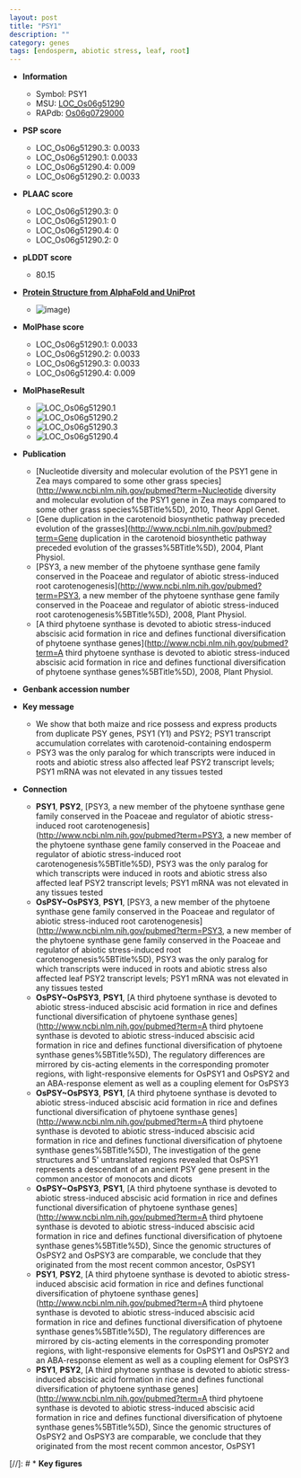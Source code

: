 ```yaml
---
layout: post
title: "PSY1"
description: ""
category: genes
tags: [endosperm, abiotic stress, leaf, root]
---
```


* **Information**  
    + Symbol: PSY1  
    + MSU: [LOC_Os06g51290](http://rice.plantbiology.msu.edu/cgi-bin/ORF_infopage.cgi?orf=LOC_Os06g51290)  
    + RAPdb: [Os06g0729000](http://rapdb.dna.affrc.go.jp/viewer/gbrowse_details/irgsp1?name=Os06g0729000)  

* **PSP score**  
    + LOC_Os06g51290.3: 0.0033 
    + LOC_Os06g51290.1: 0.0033 
    + LOC_Os06g51290.4: 0.009 
    + LOC_Os06g51290.2: 0.0033 

* **PLAAC score**  
    + LOC_Os06g51290.3: 0 
    + LOC_Os06g51290.1: 0 
    + LOC_Os06g51290.4: 0 
    + LOC_Os06g51290.2: 0 

* **pLDDT score**
    + 80.15

* **[Protein Structure from AlphaFold and UniProt](https://www.uniprot.org/uniprotkb/Q5Z5B7/entry#structure)**
    + ![image](https://ricepsp.github.io/images/Q5/AF-Q5Z5B7-F1.png))

* **MolPhase score**
    + LOC_Os06g51290.1: 0.0033
    + LOC_Os06g51290.2: 0.0033
    + LOC_Os06g51290.3: 0.0033
    + LOC_Os06g51290.4: 0.009

* **MolPhaseResult**
    + ![LOC_Os06g51290.1](https://ricepsp.github.io/pictures/LOC_Os06g/LOC_Os06g51290.1.png)
    + ![LOC_Os06g51290.2](https://ricepsp.github.io/pictures/LOC_Os06g/LOC_Os06g51290.2.png)
    + ![LOC_Os06g51290.3](https://ricepsp.github.io/pictures/LOC_Os06g/LOC_Os06g51290.3.png)
    + ![LOC_Os06g51290.4](https://ricepsp.github.io/pictures/LOC_Os06g/LOC_Os06g51290.4.png)

* **Publication**  
    + [Nucleotide diversity and molecular evolution of the PSY1 gene in Zea mays compared to some other grass species](http://www.ncbi.nlm.nih.gov/pubmed?term=Nucleotide diversity and molecular evolution of the PSY1 gene in Zea mays compared to some other grass species%5BTitle%5D), 2010, Theor Appl Genet.
    + [Gene duplication in the carotenoid biosynthetic pathway preceded evolution of the grasses](http://www.ncbi.nlm.nih.gov/pubmed?term=Gene duplication in the carotenoid biosynthetic pathway preceded evolution of the grasses%5BTitle%5D), 2004, Plant Physiol.
    + [PSY3, a new member of the phytoene synthase gene family conserved in the Poaceae and regulator of abiotic stress-induced root carotenogenesis](http://www.ncbi.nlm.nih.gov/pubmed?term=PSY3, a new member of the phytoene synthase gene family conserved in the Poaceae and regulator of abiotic stress-induced root carotenogenesis%5BTitle%5D), 2008, Plant Physiol.
    + [A third phytoene synthase is devoted to abiotic stress-induced abscisic acid formation in rice and defines functional diversification of phytoene synthase genes](http://www.ncbi.nlm.nih.gov/pubmed?term=A third phytoene synthase is devoted to abiotic stress-induced abscisic acid formation in rice and defines functional diversification of phytoene synthase genes%5BTitle%5D), 2008, Plant Physiol.

* **Genbank accession number**  

* **Key message**  
    + We show that both maize and rice possess and express products from duplicate PSY genes, PSY1 (Y1) and PSY2; PSY1 transcript accumulation correlates with carotenoid-containing endosperm
    + PSY3 was the only paralog for which transcripts were induced in roots and abiotic stress also affected leaf PSY2 transcript levels; PSY1 mRNA was not elevated in any tissues tested

* **Connection**  
    + __PSY1__, __PSY2__, [PSY3, a new member of the phytoene synthase gene family conserved in the Poaceae and regulator of abiotic stress-induced root carotenogenesis](http://www.ncbi.nlm.nih.gov/pubmed?term=PSY3, a new member of the phytoene synthase gene family conserved in the Poaceae and regulator of abiotic stress-induced root carotenogenesis%5BTitle%5D), PSY3 was the only paralog for which transcripts were induced in roots and abiotic stress also affected leaf PSY2 transcript levels; PSY1 mRNA was not elevated in any tissues tested
    + __OsPSY~OsPSY3__, __PSY1__, [PSY3, a new member of the phytoene synthase gene family conserved in the Poaceae and regulator of abiotic stress-induced root carotenogenesis](http://www.ncbi.nlm.nih.gov/pubmed?term=PSY3, a new member of the phytoene synthase gene family conserved in the Poaceae and regulator of abiotic stress-induced root carotenogenesis%5BTitle%5D), PSY3 was the only paralog for which transcripts were induced in roots and abiotic stress also affected leaf PSY2 transcript levels; PSY1 mRNA was not elevated in any tissues tested
    + __OsPSY~OsPSY3__, __PSY1__, [A third phytoene synthase is devoted to abiotic stress-induced abscisic acid formation in rice and defines functional diversification of phytoene synthase genes](http://www.ncbi.nlm.nih.gov/pubmed?term=A third phytoene synthase is devoted to abiotic stress-induced abscisic acid formation in rice and defines functional diversification of phytoene synthase genes%5BTitle%5D), The regulatory differences are mirrored by cis-acting elements in the corresponding promoter regions, with light-responsive elements for OsPSY1 and OsPSY2 and an ABA-response element as well as a coupling element for OsPSY3
    + __OsPSY~OsPSY3__, __PSY1__, [A third phytoene synthase is devoted to abiotic stress-induced abscisic acid formation in rice and defines functional diversification of phytoene synthase genes](http://www.ncbi.nlm.nih.gov/pubmed?term=A third phytoene synthase is devoted to abiotic stress-induced abscisic acid formation in rice and defines functional diversification of phytoene synthase genes%5BTitle%5D), The investigation of the gene structures and 5' untranslated regions revealed that OsPSY1 represents a descendant of an ancient PSY gene present in the common ancestor of monocots and dicots
    + __OsPSY~OsPSY3__, __PSY1__, [A third phytoene synthase is devoted to abiotic stress-induced abscisic acid formation in rice and defines functional diversification of phytoene synthase genes](http://www.ncbi.nlm.nih.gov/pubmed?term=A third phytoene synthase is devoted to abiotic stress-induced abscisic acid formation in rice and defines functional diversification of phytoene synthase genes%5BTitle%5D), Since the genomic structures of OsPSY2 and OsPSY3 are comparable, we conclude that they originated from the most recent common ancestor, OsPSY1
    + __PSY1__, __PSY2__, [A third phytoene synthase is devoted to abiotic stress-induced abscisic acid formation in rice and defines functional diversification of phytoene synthase genes](http://www.ncbi.nlm.nih.gov/pubmed?term=A third phytoene synthase is devoted to abiotic stress-induced abscisic acid formation in rice and defines functional diversification of phytoene synthase genes%5BTitle%5D), The regulatory differences are mirrored by cis-acting elements in the corresponding promoter regions, with light-responsive elements for OsPSY1 and OsPSY2 and an ABA-response element as well as a coupling element for OsPSY3
    + __PSY1__, __PSY2__, [A third phytoene synthase is devoted to abiotic stress-induced abscisic acid formation in rice and defines functional diversification of phytoene synthase genes](http://www.ncbi.nlm.nih.gov/pubmed?term=A third phytoene synthase is devoted to abiotic stress-induced abscisic acid formation in rice and defines functional diversification of phytoene synthase genes%5BTitle%5D), Since the genomic structures of OsPSY2 and OsPSY3 are comparable, we conclude that they originated from the most recent common ancestor, OsPSY1

[//]: # * **Key figures**  


